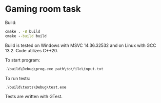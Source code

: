 # Gaming room task

Build:
```cmd
cmake . -B build
cmake --build build
```
Build is tested on Windows with MSVC 14.36.32532 and on Linux with GCC 13.2.
Code utilizes C++20.

To start program:
```cmd
.\build\Debug\prog.exe path\to\file\input.txt
```

To run tests:
```cmd
.\build\tests\Debug\test.exe
```
Tests are written with GTest.
